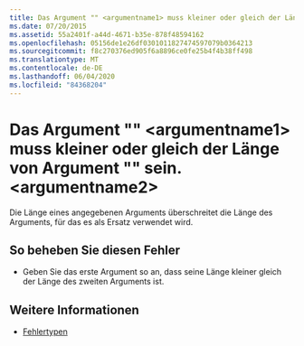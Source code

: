 ```yaml
---
title: Das Argument "" <argumentname1> muss kleiner oder gleich der Länge von Argument "" sein. <argumentname2>
ms.date: 07/20/2015
ms.assetid: 55a2401f-a44d-4671-b35e-878f48594162
ms.openlocfilehash: 05156de1e26df0301011827474597079b0364213
ms.sourcegitcommit: f8c270376ed905f6a8896ce0fe25b4f4b38ff498
ms.translationtype: MT
ms.contentlocale: de-DE
ms.lasthandoff: 06/04/2020
ms.locfileid: "84368204"
---
```

# <a name="argument-argumentname1-must-be-less-than-or-equal-the-length-of-argument-argumentname2"></a>Das Argument "" \<argumentname1> muss kleiner oder gleich der Länge von Argument "" sein. \<argumentname2>
Die Länge eines angegebenen Arguments überschreitet die Länge des Arguments, für das es als Ersatz verwendet wird.  
  
## <a name="to-correct-this-error"></a>So beheben Sie diesen Fehler  
  
- Geben Sie das erste Argument so an, dass seine Länge kleiner gleich der Länge des zweiten Arguments ist.  
  
## <a name="see-also"></a>Weitere Informationen

- [Fehlertypen](../programming-guide/language-features/error-types.md)
